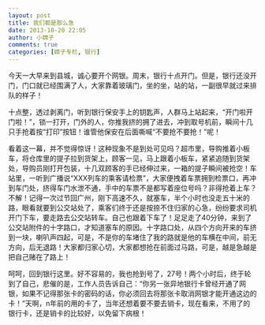 ```yaml
---
layout: post
title: 我们都是那么急
date: 2013-10-20 22:05
author: 小嫦子
comments: true
categories: [嫦子专栏, 银行]
---
```

今天一大早来到县城，诚心要开个网银。周末，银行十点开门。但是，银行还没开门，门口就已经围满了人，大家靠着玻璃门，坐的坐，站的站，一副很早就过来排队的样子！

<!--more-->

十点整，透过剥离门，听到银行保安手上的钥匙声，人群马上站起来，“开门啦开门啦！”，锁一打开，门外的人，你推我挤的拥了进去，冲到取号机前，瞬间十几只手抢着按“打印”按钮！谁管他保安在后面嘶喊“不要抢不要抢！”呢！

看着这一幕，并不觉得惊讶！这种现象不是到处可见吗？超市里，导购推着小板车，将仓库里的提子拉到货架上，顾客一见，马上跟着小板车，紧紧追随到货架处，导购员刚打开包装，十几双顾客的手已经伸过来，一箱的提子瞬间被抢空！车站里，一听到广播说“XXX列车的乘客请检票”，大家便拽着车票拥到检票口，再冲到车门处，挤得车门水泄不通，手中的车票不是都写着座位号吗？非得抢着上车？不解！记得一次过节回广州，刚下高速不久，就塞车，半个小时也没走五十米的路，眼看就要到公交站处了，乘客们终于还是按捺不住归家的心急，纷纷要求司机开门下车，要走路去公交站转车。自己也跟着下车了！足足走了40分钟，来到了公交站附件的十字路口，才知道塞车的原因。十字路口处，从四个方向开来的车挤到一块，喇叭声四起，可是，不是你的车堵住了我的路就是他的车横在中间，前无方向，后无退路！大家都归家心切，大家都想抢在前面过马路，可是，越是急越是把自己赌在了路上！

呵呵，回到银行这里。好不容易的，我也抢到号了，27号！两个小时后，终于轮到了自己，悲催的是，工作人员告诉自己：“你另一张异地银行卡曾经开通了网银，如果不记得那张卡的密码的话，你必须回去将那张卡取消网银才能开通这边的卡！”天啊，n年前的用的卡了，当年还想着要不要去销卡，现在看来，不用了的银行卡，还是销卡的比较好，以免留下病根！
